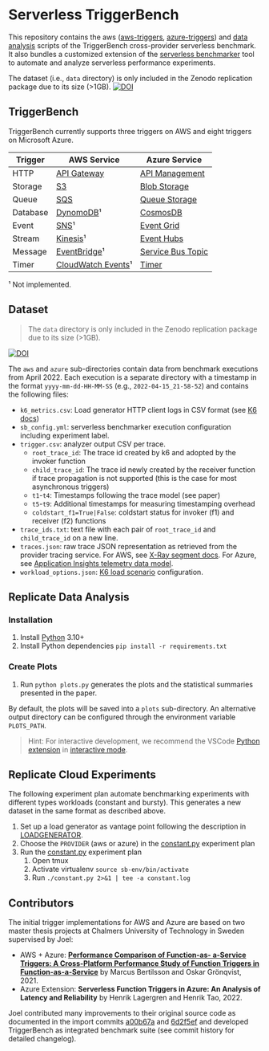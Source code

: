 # Serverless TriggerBench

This repository contains the aws ([aws-triggers](./aws-triggers/), [azure-triggers](./azure-triggers/)) and [data analysis](./data-analysis/) scripts of the TriggerBench cross-provider serverless benchmark.
It also bundles a customized extension of the [serverless benchmarker](./serverless-benchmarker/) tool to automate and analyze serverless performance experiments.

The dataset (i.e., `data` directory) is only included in the Zenodo replication package due to its size (>1GB).
[![DOI](https://zenodo.org/badge/DOI/10.5281/zenodo.6491259.svg)](https://doi.org/10.5281/zenodo.6491259)

## TriggerBench

TriggerBench currently supports three triggers on AWS and eight triggers on Microsoft Azure.

| Trigger  | AWS Service                                                                                             | Azure Service                                                                                 |
|----------|---------------------------------------------------------------------------------------------------------|-----------------------------------------------------------------------------------------------|
| HTTP     | [API Gateway](https://aws.amazon.com/api-gateway/)                                                      | [API Management](https://azure.microsoft.com/en-us/services/api-management)                   |
| Storage  | [S3](https://aws.amazon.com/s3/)                                                                        | [Blob Storage](https://azure.microsoft.com/en-us/services/storage/blobs/)                     |
| Queue    | [SQS](https://aws.amazon.com/sqs/)                                                                      | [Queue Storage](https://azure.microsoft.com/en-us/services/storage/queues/)                   |
| Database | [DynomoDB](https://aws.amazon.com/dynamodb/)¹                                                           | [CosmosDB](https://azure.microsoft.com/en-us/services/cosmos-db/)                             |
| Event    | [SNS](https://aws.amazon.com/sns)¹                                                                      | [Event Grid](https://azure.microsoft.com/en-us/services/event-grid)                           |
| Stream   | [Kinesis](https://aws.amazon.com/kinesis/)¹                                                             | [Event Hubs](https://azure.microsoft.com/en-us/services/event-hubs/)                          |
| Message  | [EventBridge](https://aws.amazon.com/eventbridge/)¹                                                     | [Service Bus Topic](https://azure.microsoft.com/en-us/services/service-bus)                   |
| Timer    | [CloudWatch Events](https://docs.aws.amazon.com/AmazonCloudWatch/latest/events/RunLambdaSchedule.html)¹ | [Timer](https://docs.microsoft.com/en-us/azure/azure-functions/functions-bindings-timer)      |

¹ Not implemented.

## Dataset

> The `data` directory is only included in the Zenodo replication package due to its size (>1GB).

[![DOI](https://zenodo.org/badge/DOI/10.5281/zenodo.6491259.svg)](https://doi.org/10.5281/zenodo.6491259)

The `aws` and `azure` sub-directories contain data from benchmark executions from April 2022.
Each execution is a separate directory with a timestamp in the format `yyyy-mm-dd-HH-MM-SS` (e.g., `2022-04-15_21-58-52`) and contains the following files:

* `k6_metrics.csv`: Load generator HTTP client logs in CSV format (see [K6 docs](https://k6.io/docs/results-visualization/csv/))
* `sb_config.yml`: serverless benchmarker execution configuration including experiment label.
* `trigger.csv`: analyzer output CSV per trace.
  * `root_trace_id`: The trace id created by k6 and adopted by the invoker function
  * `child_trace_id`: The trace id newly created by the receiver function if trace propagation is not supported (this is the case for most asynchronous triggers)
  * `t1`-`t4`: Timestamps following the trace model (see paper)
  * `t5`-`t9`: Additional timestamps for measuring timestamping overhead
  * `coldstart_f1=True|False`: coldstart status for invoker (f1) and receiver (f2) functions
* `trace_ids.txt`: text file with each pair of `root_trace_id` and `child_trace_id` on a new line.
* `traces.json`: raw trace JSON representation as retrieved from the provider tracing service. For AWS, see [X-Ray segment docs](https://docs.aws.amazon.com/xray/latest/devguide/xray-api-segmentdocuments.html). For Azure, see [Application Insights telemetry data model](https://docs.microsoft.com/en-us/azure/azure-monitor/app/data-model).
* `workload_options.json`: [K6 load scenario](https://k6.io/docs/using-k6/scenarios/) configuration.

## Replicate Data Analysis

### Installation

1. Install [Python](https://www.python.org/downloads/) 3.10+
2. Install Python dependencies `pip install -r requirements.txt`

### Create Plots

1. Run `python plots.py` generates the plots and the statistical summaries presented in the paper.

By default, the plots will be saved into a `plots` sub-directory.
An alternative output directory can be configured through the environment variable `PLOTS_PATH`.

> Hint: For interactive development, we recommend the VSCode [Python extension](https://marketplace.visualstudio.com/items?itemName=ms-python.python) in [interactive mode](https://youtu.be/lwN4-W1WR84?t=107).

## Replicate Cloud Experiments

The following experiment plan automate benchmarking experiments with different types workloads (constant and bursty).
This generates a new dataset in the same format as described above.

1. Set up a load generator as vantage point following the description in [LOADGENERATOR](./serverless-benchmarker/docs/LOADGENERATOR.md).
2. Choose the `PROVIDER` (aws or azure) in the [constant.py](./experiment-plans/constant.py) experiment plan
3. Run the [constant.py](./experiment-plans/constant.py) experiment plan
    1. Open tmux
    2. Activate virtualenv `source sb-env/bin/activate`
    3. Run `./constant.py 2>&1 | tee -a constant.log`

## Contributors

The initial trigger implementations for AWS and Azure are based on two master thesis projects at Chalmers University of Technology in Sweden supervised by Joel:

* AWS + Azure: **[Performance Comparison of Function-as- a-Service Triggers: A Cross-Platform Performance Study of Function Triggers in Function-as-a-Service](https://odr.chalmers.se/handle/20.500.12380/302822)** by Marcus Bertilsson and Oskar Grönqvist, 2021.
* Azure Extension: **Serverless Function Triggers in Azure: An Analysis of Latency and Reliability** by Henrik Lagergren and Henrik Tao, 2022.

Joel contributed many improvements to their original source code as documented in the import commits [a00b67a](https://github.com/joe4dev/trigger-bench/commit/a00b67a1dd8476ca77d026e59adf2674c7807e68) and [6d2f5ef](https://github.com/joe4dev/trigger-bench/commit/6d2f5ef8bda0596b3f295cb6c6cbeba212c6ef43) and developed TriggerBench as integrated benchmark suite (see commit history for detailed changelog).
